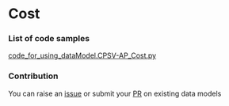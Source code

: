 # Cost

### List of code samples 

<!-- 50-List of code -->

<!-- [code entry](link) -->
[code_for_using_dataModel.CPSV-AP_Cost.py](https://github.com/smart-data-models/dataModel.CPSV-AP/blob/master/Cost/code/code_for_using_dataModel.CPSV-AP_Cost.py)


<!-- /50-List of code -->

### Contribution
You can raise an [issue](https://github.com/smart-data-models/dataModel.CPSV-AP/issues) or submit your [PR](https://github.com/smart-data-models/dataModel.CPSV-AP/pulls) on existing data models
